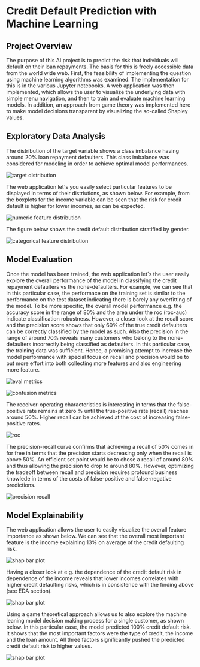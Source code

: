 # Credit Default Prediction with Machine Learning

## Project Overview
The purpose of this AI project is to predict the risk that individuals will default on their loan repayments. The basis for this is freely accessible data from the world wide web. First, the feasibility of implementing the question using machine learning algorithms was examined. The implementation for this is in the various Jupyter notebooks. A web application was then implemented, which allows the user to visualize the underlying data with simple menu navigation, and then to train and evaluate machine learning models. In addition, an approach from game theory was implemented here to make model decisions transparent by visualizing the so-called Shapley values.

## Exploratory Data Analysis
The distribution of the target variable shows a class imbalance having around 20% loan repayment defaulters. This class imbalance was considered for modeling in order to achieve optimal model performances.

![target distribution](/images/target_distribution.png)

The web application let´s you easily select particular features to be displayed in terms of their distriutions, as shown below. For example, from the boxplots for the income variable can be seen that the risk for credit default is higher for lower incomes, as can be expected.

![numeric feature distribution](/images/numeric_feature_distribution.PNG)

The figure below shows the credit default distribution stratified by gender.

![categorical feature distribution](/images/categorical_feature_distribution.PNG)

## Model Evaluation
Once the model has been trained, the web application let´s the user easily explore the overall performance of the model in classifying the credit repayment defaulters vs the none-defaulters. For example, we can see that in this particular case, the performace on the training set is similar to the performance on the test dataset indicating there is barely any overfitting of the model. To be more specific, the overall model performance e.g. the accuracy score in the range of 80% and the area under the roc (roc-auc) indicate classification robustness. However, a closer look at the recall score and the precision score shows that only 60% of the true credit defaulters can be correctly classified by the model as such. Also the precision in the range of around 70% reveals many customers who belong to the none-defaulters incorrectly being classified as defaulters. In this particular case, the training data was sufficient. Hence, a promising attempt to increase the model performance with special focus on recall and precision would be to put more effort into both collecting more features and also engineering more feature.

![eval metrics](images/model_eval_01.PNG)

![confusion metrics](images/model_eval_02.PNG)

The receiver-operating characteristics is interesting in terms that the false-positive rate remains at zero % until the true-positive rate (recall) reaches around 50%. Higher recall can be achieved at the cost of increasing false-positive rates. 

![roc](images/model_eval_03.PNG)

The precision-recall curve confirms that achieving a recall of 50% comes in for free in terms that the precision starts decreasing only when the recall is above 50%. An efficient set point would be to chose a recall of around 80% and thus allowing the precision to drop to around 80%. However, optimizing the tradeoff between recall and precision requires profound business knowlede in terms of the costs of false-positive and false-negative predictions.  

![precision recall](images/model_eval_04.PNG)


## Model Explainability
The web application allows the user to easily visualize the overall feature importance as shown below. We can see that the overall most important feature is the income explaining 13% on average of the credit defaulting risk. 

![shap bar plot](images/shap_feature_importance.PNG)

Having a closer look at e.g. the dependence of the credit default risk in dependence of the income reveals that lower incomes correlates with higher credit defaulting risks, which is in consistence with the finding above (see EDA section).

![shap bar plot](images/shap_feature_importance_2.PNG)

Using a game theoretical approach allows us to also explore the machine leaning model decision making process for a single customer, as shown below. In this particular case, the model predicted 100% credit default risk. It shows that the most important factors were the type of credit, the income and the loan amount. All three factors significantly pushed the predicted credit default risk to higher values. 

![shap bar plot](images/shap_single_decision.PNG)
